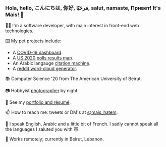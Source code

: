 ### Hola, hello, こんにちは, 你好, مَرحَبًَا, salut, namaste, Привет! It's Mais! 👋

:woman_technologist: I'm a software developer, with main interest in front-end web technologies.

:keyboard: My pet projects include:
  - A [COVID-19 dashboard](https://itsmais.github.io/arab-covid-19-stats/).
  - A [US 2020 polls results map](https://itsmais.github.io/us-presidential-elections-map/).
  - An Arabic langauge [citation machine](https://arabic-citation-machine.vercel.app/).
  - A [reddit word-cloud generator](https://www.anychart.com/blog/2020/11/25/reddit-data-word-cloud-visualization/).

📚 Computer Science '20 from The American University of Beirut.

:camera: Hobbyist [photographer](https://500px.com/maishatem) by night.

🔖 See my [portfolio and résumé](https://itsmais.github.io/).

📫 How to reach me: tweets or DM's at [@mais_hatem](https://twitter.com/mais_hatem).

💬 I speak English, Arabic and a little bit of French. I sadly cannot speak all the languages I saluted you with 😿.

📍 Works remotely; currently in Beirut, Lebanon.


<!--
**itsmais/itsmais** is a ✨ _special_ ✨ repository because its `README.md` (this file) appears on your GitHub profile.

Here are some ideas to get you started:
🧉
- 🔭 I’m currently working on ...
- 🌱 I’m currently learning ...
- 👯 I’m looking to collaborate on ...
- 🤔 I’m looking for help with ...
- 💬 Ask me about ...
- 📫 How to reach me: ...
- 😄 Pronouns: ...
- ⚡ Fun fact: ...
-->
